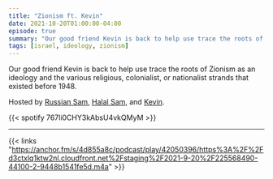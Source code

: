 ```yaml
---
title: "Zionism ft. Kevin"
date: 2021-10-20T01:00:00-04:00
episode: true
summary: "Our good friend Kevin is back to help use trace the roots of Zionism as an ideology and the various religious, colonialist, or nationalist strands that existed before 1948."
tags: [israel, ideology, zionism]
---
```


Our good friend Kevin is back to help use trace the roots of Zionism as an ideology and the various religious, colonialist, or nationalist strands that existed before 1948.

Hosted by [Russian Sam](https://twitter.com/FillerHandle12), [Halal Sam](https://twitter.com/halaljew), and [Kevin](https://twitter.com/ka_levin).

{{< spotify 767li0CHY3kAbsU4vkQMyM >}}

---

{{< links "https://anchor.fm/s/4d855a8c/podcast/play/42050396/https%3A%2F%2Fd3ctxlq1ktw2nl.cloudfront.net%2Fstaging%2F2021-9-20%2F225568490-44100-2-9448b1541fe5d.m4a" >}}
